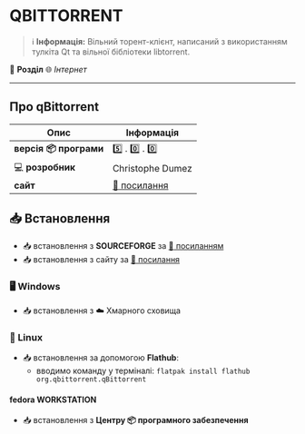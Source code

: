 # QBITTORRENT


> :information_source: **Інформація:** Вільний торент-клієнт, написаний з використанням тулкіта Qt та вільної бібліотеки libtorrent.

:open_file_folder: **Розділ** :globe_with_meridians: *Інтернет*

---

## Про qBittorrent

| Опис                          | Інформація                                      |
|-------------------------------|-------------------------------------------------|
| **версія :package: програми** | :five: . :zero: . :zero:                        |
| :computer: **розробник**      | Christophe Dumez                                |
| **сайт**                      | [:link: посилання](https://www.qbittorrent.org) |

## :inbox_tray: Встановлення

- :inbox_tray: встановлення з **SOURCEFORGE** за [:link: посиланням](https://sourceforge.net/projects/qbittorrent/files/)
- :inbox_tray: встановлення з сайту за [:link: посилання](https://www.qbittorrent.org/download)

### :desktop_computer: Windows

- :inbox_tray: встановлення з :cloud: Хмарного сховища

### :penguin: Linux

- :inbox_tray: встановлення за допомогою **Flathub**:
  - вводимо команду у терміналі: `flatpak install flathub org.qbittorrent.qBittorrent`

#### fedora WORKSTATION

- :inbox_tray: встановлення з **Центру :package: програмного забезпечення**
